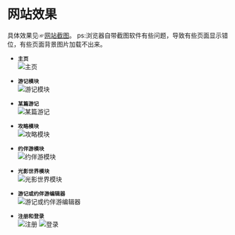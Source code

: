 网站效果
====
具体效果见☞<a href="https://github.com/RichardcLee/self-made-tools/tree/master/WeTravel%E7%BD%91%E7%AB%99%E6%88%AA%E5%9B%BE">网站截图</a>。
ps:浏览器自带截图软件有些问题，导致有些页面显示错位，有些页面背景图片加载不出来。

* **`主页`**  
![主页](https://github.com/RichardcLee/self-made-tools/blob/master/WeTravel%E7%BD%91%E7%AB%99%E6%88%AA%E5%9B%BE/for%20show/%E7%99%BB%E5%BD%95%E5%90%8E%E7%9A%84%E4%B8%BB%E9%A1%B5.jpg)

* **`游记模块`**  
![游记模块](https://github.com/RichardcLee/self-made-tools/blob/master/WeTravel%E7%BD%91%E7%AB%99%E6%88%AA%E5%9B%BE/for%20show/%E6%B8%B8%E8%AE%B0%E6%A8%A1%E5%9D%97%EF%BC%88%E6%88%AA%E5%9B%BE%E5%AF%BC%E8%87%B4%E5%9B%BE%E7%89%87%E4%B8%8D%E6%98%BE%E7%A4%BA%EF%BC%89.jpg)

* **`某篇游记`**  
![某篇游记](https://github.com/RichardcLee/self-made-tools/blob/master/WeTravel%E7%BD%91%E7%AB%99%E6%88%AA%E5%9B%BE/for%20show/%E6%9F%90%E7%AF%87%E6%B8%B8%E8%AE%B0.jpg)

* **`攻略模块`**  
![攻略模块](https://github.com/RichardcLee/self-made-tools/blob/master/WeTravel%E7%BD%91%E7%AB%99%E6%88%AA%E5%9B%BE/for%20show/%E6%94%BB%E7%95%A5%E6%A8%A1%E5%9D%97.jpg)

* **`约伴游模块`**  
![约伴游模块](https://github.com/RichardcLee/self-made-tools/blob/master/WeTravel%E7%BD%91%E7%AB%99%E6%88%AA%E5%9B%BE/for%20show/%E7%BA%A6%E4%BC%B4%E6%B8%B8%E6%A8%A1%E5%9D%97.jpg)

* **`光影世界模块`**  
![光影世界模块](https://github.com/RichardcLee/self-made-tools/blob/master/WeTravel%E7%BD%91%E7%AB%99%E6%88%AA%E5%9B%BE/for%20show/%E5%85%89%E5%BD%B1%E4%B8%96%E7%95%8C%E6%A8%A1%E5%9D%97.jpg)

* **`游记或约伴游编辑器`**  
![游记或约伴游编辑器](https://github.com/RichardcLee/self-made-tools/blob/master/WeTravel%E7%BD%91%E7%AB%99%E6%88%AA%E5%9B%BE/for%20show/%E6%B8%B8%E8%AE%B0%E6%88%96%E7%BA%A6%E4%BC%B4%E6%B8%B8%E6%92%B0%E5%86%99%E7%95%8C%E9%9D%A2.jpg)

* **`注册和登录`**  
![注册](https://github.com/RichardcLee/self-made-tools/blob/master/WeTravel%E7%BD%91%E7%AB%99%E6%88%AA%E5%9B%BE/for%20show/%E6%B3%A8%E5%86%8C%E9%A1%B5%E9%9D%A2.jpg)
![登录](https://github.com/RichardcLee/self-made-tools/blob/master/WeTravel%E7%BD%91%E7%AB%99%E6%88%AA%E5%9B%BE/for%20show/%E7%99%BB%E5%BD%95%E9%A1%B5%E9%9D%A2.jpg)
